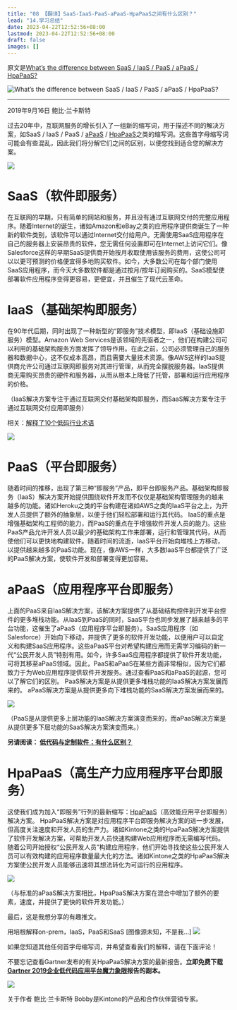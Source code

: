 ```yaml
---
title: "08 【翻译】SaaS-IaaS-PaaS-aPaaS-HpaPaaS之间有什么区别？"
lead: "14.学习总结"
date: 2023-04-22T12:52:56+08:00
lastmod: 2023-04-22T12:52:56+08:00
draft: false
images: []
---
```


原文是[What’s the difference between SaaS / IaaS / PaaS / aPaaS / HpaPaaS?](https://blog.kintone.com/business-with-heart/difference-saas-iaas-paas-apaas-hpapaas)

![What’s the difference between SaaS / IaaS / PaaS / aPaaS / HpaPaaS?](images/architecture/14-08-01.webp)

-------------------
2019年9月16日 鲍比·兰卡斯特

过去20年中，互联网服务的增长引入了一组新的缩写词，用于描述不同的解决方案，如SaaS / IaaS / PaaS / [aPaaS](https://blog.kintone.com/business-with-heart/no-coding-apaas-solutions-a-win-win-for-it-departments) / [HpaPaaS](https://resources.kintone.com/gartner-hpapaas-magic-quadrant-2018)之类的缩写词。这些首字母缩写词可能会有些混乱，因此我们将分解它们之间的区别，以便您找到适合您的解决方案。

![](images/architecture/14-08-02.webp)

# SaaS（软件即服务）

在互联网的早期，只有简单的网站和服务，并且没有通过互联网交付的完整应用程序。随着Internet的诞生，诸如Amazon和eBay之类的应用程序提供商诞生了一种新的软件类别，该软件可以通过Internet交付给用户。无需使用SaaS应用程序在自己的服务器上安装昂贵的软件，您无需任何设置即可在Internet上访问它们。像Salesforce这样的早期SaaS提供商开始按月收取使用该服务的费用，这使公司可以以更可预测的价格便宜得多地购买软件。如今，大多数公司在每个部门使用SaaS应用程序，而今天大多数软件都是通过按月/按年订阅购买的。SaaS模型使部署软件应用程序变得更容易，更便宜，并且催生了现代云革命。 

# IaaS（基础架构即服务）

在90年代后期，同时出现了一种新型的“即服务”技术模型，即IaaS（基础设施即服务）模型。Amazon Web Services是该领域的先驱者之一，他们在构建公司可以利用的基础架构服务方面发挥了领导作用。在此之前，公司必须管理自己的服务器和数据中心，这不仅成本高昂，而且需要大量技术资源。像AWS这样的IaaS提供商允许公司通过互联网即服务对其进行管理，从而完全摆脱服务器。IaaS提供商无需购买昂贵的硬件和服务器，从而从根本上降低了托管，部署和运行应用程序的价格。 

（IaaS解决方案专注于通过互联网交付基础架构即服务，而SaaS解决方案专注于通过互联网交付应用即服务）

相关：[解释了10个低码行业术语](https://blog.kintone.com/business-with-heart/10-low-code-terms-explained)

![](images/architecture/14-08-03.webp)

# PaaS（平台即服务）

随着时间的推移，出现了第三种“即服务”产品，即平台即服务产品。基础架构即服务（IaaS）解决方案开始提供围绕软件开发而不仅仅是基础架构管理服务的越来越多的功能。诸如Heroku之类的平台构建在诸如AWS之类的IaaS平台之上，为开发人员提供了额外的抽象层，以便于他们轻松部署和运行其代码。 IaaS的重点是增强基础架构工程师的能力，而PaaS的重点在于增强软件开发人员的能力。这些PaaS产品允许开发人员以最少的基础架构工作来部署，运行和管理其代码，从而使他们可以更快地构建软件。随着时间的流逝，IaaS平台开始向堆栈上方移动，以提供越来越多的PaaS功能。现在，像AWS一样，大多数IaaS平台都提供了广泛的PaaS解决方案，使软件开发和部署变得更加容易。 

# aPaaS（应用程序平台即服务）

上面的PaaS来自IaaS解决方案，该解决方案提供了从基础结构控件到开发平台控件的更多堆栈功能。从IaaS到PaaS的同时，SaaS平台也同步发展了越来越多的平台功能，这催生了aPaaS（应用程序平台即服务）。SaaS应用程序（如Salesforce）开始向下移动，并提供了更多的软件开发功能，以便用户可以自定义和构建SaaS应用程序。这些aPaaS平台对希望构建应用而无需学习编码的新一代“公民开发人员”特别有用。如今，许多SaaS应用程序都提供了软件开发功能，可将其移至aPaaS领域。因此，PaaS和aPaaS在某些方面非常相似，因为它们都致力于为Web应用程序提供软件开发服务。通过查看PaaS和aPaaS的起源，您可以了解它们的区别。 PaaS解决方案是从提供更多堆栈功能的IaaS解决方案发展而来的。 aPaaS解决方案是从提供更多向下堆栈功能的SaaS解决方案发展而来的。 

![](images/architecture/14-08-04.webp)

 （PaaS是从提供更多上层功能的IaaS解决方案演变而来的，而aPaaS解决方案是从提供更多下层功能的SaaS解决方案演变而来。）

**另请阅读： [低代码与定制软件：有什么区别？](https://vbspsvmwkfkwdu4g4ws5chqmym--blog-kintone-com.translate.goog/business-with-heart/low-code-vs.-custom-software-solutions)**

 # HpaPaaS（高生产力应用程序平台即服务）

这使我们成为加入“即服务”行列的最新缩写：[HpaPaaS](https://resources.kintone.com/gartner-hpapaas-magic-quadrant-2018)（高效能应用平台即服务）解决方案。 HpaPaaS解决方案是对应用程序平台即服务解决方案的进一步发展，但高度关注速度和开发人员的生产力。诸如Kintone之类的HpaPaaS解决方案提供了软件开发解决方案，可帮助开发人员快速构建Web应用程序而无需编写代码。随着公司开始授权“公民开发人员”构建应用程序，他们开始寻找使这些公民开发人员可以有效构建的应用程序数量最大化的方法。诸如Kintone之类的HpaPaaS解决方案使公民开发人员能够迅速将其想法转化为可运行的应用程序。

![](images/architecture/14-08-05.webp)

（与标准的aPaaS解决方案相比，HpaPaaS解决方案在混合中增加了额外的要素，速度，并提供了更快的软件开发功能。）

最后，这是我想分享的有趣推文。

用培根解释on-prem，IaaS，PaaS和SaaS [图像源未知，不是我...]
![](images/architecture/14-08-06.webp)

 如果您知道其他任何首字母缩写词，并希望查看我们的解释，请在下面评论！

不要忘记查看Gartner发布的有关HpaPaaS解决方案的最新报告。**立即免费下载[Gartner 2019企业低代码应用平台魔力象限](https://resources.kintone.com/gartner-enterprise-low-code-platforms-2019)报告的副本。**


[![](images/architecture/14-08-07.webp)](https://blog.kintone.com/hs-fs/hub/1857320/hub_generated/resized/e2747050-123a-4215-a342-716a19e51cb3.jpeg)

关于作者
鲍比·兰卡斯特
Bobby是Kintone的产品和合作伙伴营销专家。
